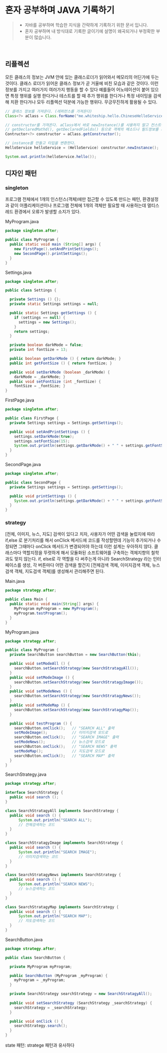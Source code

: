 # 혼자 공부하며 JAVA 기록하기

> * 자바를 공부하며 학습한 지식을 간략하게 기록하기 위한 문서 입니다.
> * 혼자 공부하며 내 방식대로 기록한 글이기에 설명이 왜곡되거나 부정확한 부분이 많습니다. 

<br>

## 리플렉션

모든 클래스의 정보는 JVM 안에 있는 클래스로더가 읽어와서 메모리의 어딘가에 두는 것이다. 클래스 로더가 읽어온 클래스 정보가 곧 거울에 비친 모습과 같은 것이다.
이런 정보를 가지고 여러가지 여러가지 행동을 할 수 있다 예를들어 어노테이션이 붙어 있으면 특정 행위를 실행 한다거나 테스트를 할 때 추가 행위를 한다거나 특정 네이밍을 검색해 치환 한다거나
모두 리플렉션 덕분에 가능한 행위다. 무긍무진하게 활용될 수 있다.

```java
// 클래스 정보를 가져온다. (레퍼런스를 가져온다)
Class<?> aClass = Class.forName("me.whiteship.hello.ChineseHelloService");

// constructor를 가져온다. aClass에서 바로 newInstance()를 사용하지 말고 컨스트럭터를 가져와서 인스턴스를 생성함.
// getDeclaredMathd(), getDeclaredFields() 등으로 객체의 메소드나 필드정보를 가져올 수 있다, 심지어 private도 가능
Contructor<?> constructor = aClass.getConstructor();

// instance를 만들고 타입을 변환한다.
HelloService helloService = (HelloService) constructor.newInstance();

System.out.println(helloService.hello());
```

## 디자인 패턴

### singleton
프로그램 전체에서 1개의 인스턴스(객체)에만 접근할 수 있도록 만드는 패턴, 환경설정과 같이 어플리케이션이나 프로그램 전체에 1개의 객체만 필요할 때 사용하는데 멀티스레드 환경에서 오류가 발생할 소지가 있다.

MyProgram.java
```java
package singleton.after;

public class MyProgram {
  public static void main (String[] args) {
    new FirstPage().setAndPrintSettings();
    new SecondPage().printSettings();
  }
}
```

Settings.java
```java
package singleton.after;

public class Settings {

  private Settings () {};
  private static Settings settings = null;

  public static Settings getSettings () {
    if (settings == null) {
      settings = new Settings();
    }
    return settings;
  }

  private boolean darkMode = false;
  private int fontSize = 13;

  public boolean getDarkMode () { return darkMode; }
  public int getFontSize () { return fontSize; }

  public void setDarkMode (boolean _darkMode) { 
    darkMode = _darkMode; }
  public void setFontSize (int _fontSize) { 
    fontSize = _fontSize; }
}
```

FirstPage.java
```java
package singleton.after;

public class FirstPage {
  private Settings settings = Settings.getSettings();

  public void setAndPrintSettings () {
    settings.setDarkMode(true);
    settings.setFontSize(15);
    System.out.println(settings.getDarkMode() + " " + settings.getFontSize());
  }
}
```

SecondPage.java
```java
package singleton.after;

public class SecondPage {
  private Settings settings = Settings.getSettings();

  public void printSettings () {
    System.out.println(settings.getDarkMode() + " " + settings.getFontSize());
  }
}
```

### strategy
[전체, 이미지, 뉴스, 지도] 검색이 있다고 치자, 사용자가 어떤 검색을 눌렀지에 따라 if,else 로 분기처리를 해서 onClick 메서드에 코드를 작성할텐데 기능이 추가되거나 수정되면 그때마다 onClick 메서드가 변경되어야 하는데 이런 설계는 우아하지 않다. 클래스마다 역할지정을 뚜렷하게 해서 모듈화된 소프트웨어를 구축하는 객체지향의 철학과도 맞지 않는다. if, else로 각 역할을 다 써주는게 아니라 SearchStrategy 라는 인터페이스를 생성, 각 버튼마다 어떤 검색을 할건지 [전체검색 객체, 이미지검색 객체, 뉴스검색 객체, 지도검색 객체]를 생성해서 관리해주면 된다.

Main.java
```java
package strategy.after;

public class Main {
  public static void main(String[] args) {
    MyProgram myProgram = new MyProgram();
    myProgram.testProgram();
  }
}
```

MyProgram.java
```java
package strategy.after;

public class MyProgram {
  private SearchButton searchButton = new SearchButton(this);

  public void setModeAll () { 
    searchButton.setSearchStrategy(new SearchStratagyAll());
  }
  public void setModeImage () {
    searchButton.setSearchStrategy(new SearchStratagyImage());
  }
  public void setModeNews () {
    searchButton.setSearchStrategy(new SearchStratagyNews());
  }
  public void setModeMap () {
    searchButton.setSearchStrategy(new SearchStratagyMap());
  }

  public void testProgram () {
    searchButton.onClick();   // "SEARCH ALL" 출력
    setModeImage();           // 이미지검색 모드로
    searchButton.onClick();   // "SEARCH IMAGE" 출력
    setModeNews();            // 뉴스검색 모드로
    searchButton.onClick();   // "SEARCH NEWS" 출력
    setModeMap();             // 지도검색 모드로
    searchButton.onClick();   // "SEARCH MAP" 출력
  }
}
```

SearchStrategy.java
```java
package strategy.after;

interface SearchStrategy {
  public void search ();
}

class SearchStratagyAll implements SearchStrategy {
  public void search () {
      System.out.println("SEARCH ALL");
      // 전체검색하는 코드
  }
}

class SearchStratagyImage implements SearchStrategy {
  public void search () {
      System.out.println("SEARCH IMAGE");
      // 이미지검색하는 코드
  }
}

class SearchStratagyNews implements SearchStrategy {
  public void search () {
      System.out.println("SEARCH NEWS");
      // 뉴스검색하는 코드
  }
}

class SearchStratagyMap implements SearchStrategy {
  public void search () {
      System.out.println("SEARCH MAP");
      // 지도검색하는 코드
  }
}
```

SearchButton.java
```java
package strategy.after;

public class SearchButton {

  private MyProgram myProgram;

  public SearchButton (MyProgram _myProgram) {
    myProgram = _myProgram;
  }

  private SearchStrategy searchStrategy = new SearchStratagyAll();
  
  public void setSearchStrategy (SearchStrategy _searchStrategy) {
    searchStrategy = _searchStrategy;
  }

  public void onClick () {
    searchStrategy.search();
  }
}
```

state 패턴: stratege 패턴과 유사하다